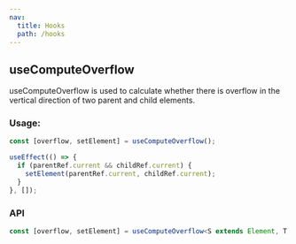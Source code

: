 ```yaml
---
nav:
  title: Hooks
  path: /hooks
---
```


## useComputeOverflow

useComputeOverflow is used to calculate whether there is overflow in the vertical direction of two parent and child elements.

### Usage:

```typescript
const [overflow, setElement] = useComputeOverflow();

useEffect(() => {
  if (parentRef.current && childRef.current) {
    setElement(parentRef.current, childRef.current);
  }
}, []);
```

### API

```typescript
const [overflow, setElement] = useComputeOverflow<S extends Element, T extends Element>(): [boolean, (parent: S, child: T) => void];
```
